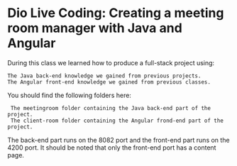 # Dio Live Coding: Creating a meeting room manager with Java and Angular

During this class we learned how to produce a full-stack project using:

    The Java back-end knowledge we gained from previous projects.
    The Angular front-end knowledge we gained from previous classes.
    
You should find the following folders here:

     The meetingroom folder containing the Java back-end part of the project.
     The client-room folder containing the Angular frond-end part of the project.
     
The back-end part runs on the 8082 port and the front-end part runs on the 4200 port. It should be noted that only the front-end port has a content page.
